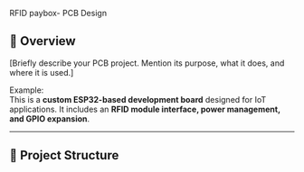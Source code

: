 
RFID paybox- PCB Design

## 📖 Overview
[Briefly describe your PCB project. Mention its purpose, what it does, and where it is used.]

Example:  
This is a **custom ESP32-based development board** designed for IoT applications. It includes an **RFID module interface, power management, and GPIO expansion**. 

---

## 📁 Project Structure  
